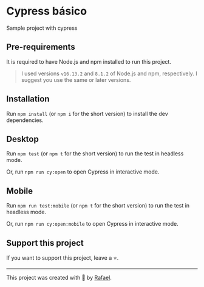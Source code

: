 # Cypress  básico

Sample project with cypress

## Pre-requirements

It is required to have Node.js and npm installed to run this project.

> I used versions `v16.13.2` and `8.1.2` of Node.js and npm, respectively. I suggest you use the same or later versions.

## Installation

Run `npm install` (or `npm i` for the short version) to install the dev dependencies.

## Desktop

Run `npm test` (or `npm t` for the short version) to run the test in headless mode.

Or, run `npm run cy:open` to open Cypress in interactive mode.


## Mobile

Run `npm run test:mobile` (or `npm t` for the short version) to run the test in headless mode.

Or, run `npm run cy:open:mobile` to open Cypress in interactive mode.

## Support this project

If you want to support this project, leave a ⭐.

___

This project was created with 💚 by [Rafael](https://github.com/RafaelVsc).